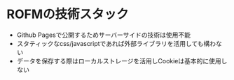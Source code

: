 # ROFMの技術スタック

- Github Pagesで公開するためサーバーサイドの技術は使用不能
- スタティックなcss/javascriptであれば外部ライブラリを活用しても構わない
- データを保存する際はローカルストレージを活用しCookieは基本的に使用しない